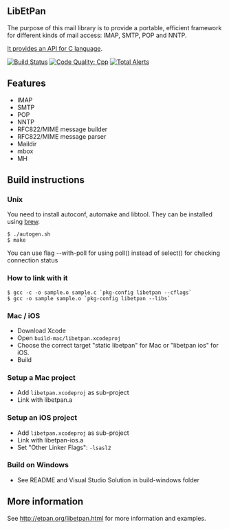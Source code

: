 ## LibEtPan

The purpose of this mail library is to provide a portable, efficient framework for different kinds of mail access: IMAP, SMTP, POP and NNTP.

<ins>It provides an API for C language</ins>.

[![Build Status](https://travis-ci.org/dinhviethoa/libetpan.png?branch=master)](https://travis-ci.org/dinhviethoa/libetpan)
[![Code Quality: Cpp](https://img.shields.io/lgtm/grade/cpp/g/dinhviethoa/libetpan.svg?logo=lgtm&logoWidth=18)](https://lgtm.com/projects/g/dinhviethoa/libetpan/context:cpp)
[![Total Alerts](https://img.shields.io/lgtm/alerts/g/dinhviethoa/libetpan.svg?logo=lgtm&logoWidth=18)](https://lgtm.com/projects/g/dinhviethoa/libetpan/alerts)

## Features

- IMAP
- SMTP
- POP
- NNTP
- RFC822/MIME message builder
- RFC822/MIME message parser
- Maildir
- mbox
- MH

## Build instructions

### Unix

You need to install autoconf, automake and libtool.
They can be installed using [brew](http://brew.sh/).

    $ ./autogen.sh
    $ make

You can use flag --with-poll for using poll() instead of select() for checking connection status

### How to link with it

    $ gcc -c -o sample.o sample.c `pkg-config libetpan --cflags`
    $ gcc -o sample sample.o `pkg-config libetpan --libs`

### Mac / iOS

- Download Xcode
- Open `build-mac/libetpan.xcodeproj`
- Choose the correct target "static libetpan" for Mac or "libetpan ios" for iOS.
- Build

### Setup a Mac project

- Add `libetpan.xcodeproj` as sub-project
- Link with libetpan.a

### Setup an iOS project

- Add `libetpan.xcodeproj` as sub-project
- Link with libetpan-ios.a
- Set "Other Linker Flags": `-lsasl2`

### Build on Windows

- See README and Visual Studio Solution in build-windows folder

## More information

See http://etpan.org/libetpan.html for more information and examples.
